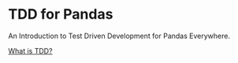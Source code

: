 # TDD for Pandas
An Introduction to Test Driven Development for Pandas Everywhere.

[What is TDD?](lesson-1-what-is-tdd)


